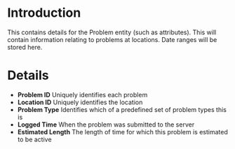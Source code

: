 # Introduction #

This contains details for the Problem entity (such as attributes). This will contain information relating to problems at locations. Date ranges will be stored here.


# Details #

  * **Problem ID** Uniquely identifies each problem
  * **Location ID** Uniquely identifies the location
  * **Problem Type** Identifies which of a predefined set of problem types this is
  * **Logged Time** When the problem was submitted to the server
  * **Estimated Length** The length of time for which this problem is estimated to be active
